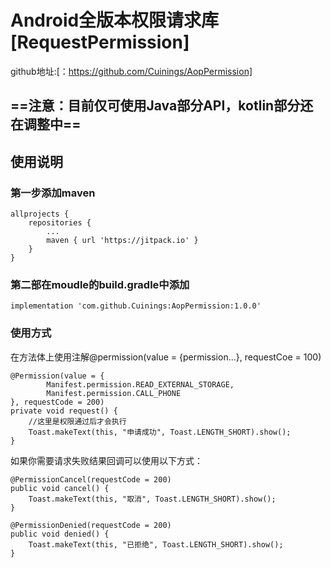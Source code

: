 # Android全版本权限请求库[RequestPermission]
github地址:[：https://github.com/Cuinings/AopPermission]

## ==注意：目前仅可使用Java部分API，kotlin部分还在调整中==
## 使用说明
### 第一步添加maven
```
allprojects {
    repositories {
        ...
        maven { url 'https://jitpack.io' }
    }
}
```

### 第二部在moudle的build.gradle中添加
```
implementation 'com.github.Cuinings:AopPermission:1.0.0'
```

### 使用方式
在方法体上使用注解@permission(value = {permission...}, requestCoe = 100)
```
@Permission(value = {
        Manifest.permission.READ_EXTERNAL_STORAGE,
        Manifest.permission.CALL_PHONE
}, requestCode = 200)
private void request() {
    //这里是权限通过后才会执行
    Toast.makeText(this, "申请成功", Toast.LENGTH_SHORT).show();
}
```
如果你需要请求失败结果回调可以使用以下方式：

```
@PermissionCancel(requestCode = 200)
public void cancel() {
    Toast.makeText(this, "取消", Toast.LENGTH_SHORT).show();
}

@PermissionDenied(requestCode = 200)
public void denied() {
    Toast.makeText(this, "已拒绝", Toast.LENGTH_SHORT).show();
}
```
